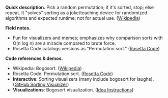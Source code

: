 **Quick description.**
Pick a random permutation; if it's sorted, stop; else repeat. It "solves" sorting as a joke/teaching device for randomized algorithms and expected runtime; not for actual use. ([Wikipedia](https://en.wikipedia.org/wiki/Bogosort))

**Field notes.**

* Fun for visualizers and memes; emphasizes why comparison sorts with O(n log n) are a miracle compared to brute force.
* Rosetta Code catalogs versions as "Permutation sort." ([Rosetta Code](https://rosettacode.org/wiki/Sorting_algorithms/Permutation_sort))

**Code references & demos.**

* Wikipedia: Bogosort. ([Wikipedia](https://en.wikipedia.org/wiki/Bogosort))
* Rosetta Code: Permutation sort. ([Rosetta Code](https://rosettacode.org/wiki/Sorting_algorithms/Permutation_sort))
* **Interactive**: Sorting visualizers (many include bogosort for laughs). ([GitHub Sorting Visualizer](https://github.com/R-802/Sorting-Algorithm-Visualizer))
* **Visualizations**: Bogosort visualization. ([Idea Instructions](https://idea-instructions.com/))